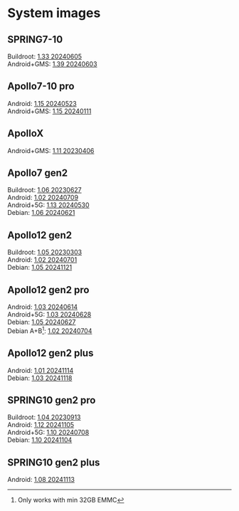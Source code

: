 # System images

## SPRING7-10
Buildroot:      [1.33 20240605](https://drive.omsi-group.com/index.php/s/JipQEprKQzg2DZa)\
Android+GMS:    [1.39 20240603](https://drive.omsi-group.com/index.php/s/wMgWse2ePf4pZAN)

## Apollo7-10 pro
Android:        [1.15 20240523](https://drive.omsi-group.com/index.php/s/AzHjK3RpFXwp7C4)\
Android+GMS:    [1.15 20240111](https://drive.omsi-group.com/index.php/s/SQsdnbeGLcTfSB3)

## ApolloX
Android+GMS:    [1.11 20230406](https://drive.omsi-group.com/index.php/s/HbNdHyfbaKRGXxq)

## Apollo7 gen2
Buildroot:      [1.06 20230627](https://drive.omsi-group.com/index.php/s/EZER9jirQxSpYRq)\
Android:        [1.02 20240709](https://drive.omsi-group.com/index.php/s/74swdx4snnbTaT3)\
Android+5G:     [1.13 20240530](https://drive.omsi-group.com/index.php/s/nqcW72aTaHfH4p6)\
Debian:         [1.06 20240621](https://drive.omsi-group.com/index.php/s/xGQLJzX47L2QGgR)

## Apollo12 gen2
Buildroot:      [1.05 20230303](https://drive.omsi-group.com/index.php/s/PnGZeFZimMKiwaJ)\
Android:        [1.02 20240701](https://drive.omsi-group.com/index.php/s/Nm75f7XqoTasAcp)\
Debian:         [1.05 20241121](https://drive.omsi-group.com/index.php/s/jDJpaN7MFxd95PP)

## Apollo12 gen2 pro
Android:        [1.03 20240614](https://drive.omsi-group.com/index.php/s/oj8EEfgDb96J2mt)\
Android+5G:     [1.03 20240628](https://drive.omsi-group.com/index.php/s/TWY75XqPk46HPEt)\
Debian:         [1.05 20240627](https://drive.omsi-group.com/index.php/s/GHqSZDfYNwWND3X)\
Debian A+B[^1]: [1.02 20240704](https://drive.omsi-group.com/index.php/s/g6ZDHkBjy79sE5o)

[^1]: Only works with min 32GB EMMC

## Apollo12 gen2 plus
Android:        [1.01 20241114](https://drive.omsi-group.com/index.php/s/nEp8NAPeCrDZ6kP)\
Debian:         [1.03 20241118](https://drive.omsi-group.com/index.php/s/7bpARMzDrKyQdBi)

## SPRING10 gen2 pro
Buildroot:      [1.04 20230913](https://drive.omsi-group.com/index.php/s/BfMjQ64CnAMWs46)\
Android:        [1.12 20241105](https://drive.omsi-group.com/index.php/s/7ogp7WF4zDR8Gpd)\
Android+5G:     [1.10 20240708](https://drive.omsi-group.com/index.php/s/J6rxfBWXYPXwYBs)\
Debian:         [1.10 20241104](https://drive.omsi-group.com/index.php/s/SK89egWBkKetg2n)

## SPRING10 gen2 plus
Android:        [1.08 20241113](https://drive.omsi-group.com/index.php/s/qkpeFCS2LxtbC2L)





